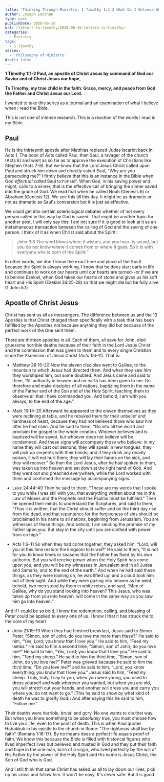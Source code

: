 ```yaml
---
title: 'Thinking Through Ministry: 1 Timothy 1:1-2 What Do I Believe About God? [Part 1]'
author: Joseph Louthan
type: post
publishDate: 2020-06-10
url: /letters-to-timothy/2020-06-10-letters-to-timothy/
categories:
  - Ministry
tags:
  - 1 Timothy
series:
  - 'Philosophy of Ministry'
draft: false
---
```


**1 Timothy 1:1-2 Paul, an apostle of Christ Jesus by command of God our Savior and of Christ Jesus our hope,**

**To Timothy, my true child in the faith: Grace, mercy, and peace from God the Father and Christ Jesus our Lord.**

I wanted to take this series as a journal and an examination of what I believe when I read the Bible.

This is not one of intense research. This is a reaction of the words I read in my Bible.

## Paul

He is the thirteenth apostle after Matthias replaced Judas Iscariot back in Acts 1. The book of Acts called Paul, then Saul, a ravager of the church (Acts 8) and went as so far as to approve the execution of Christians like Stephen (Acts 7-8). But we know that the Lord Jesus Christ called upon Paul and struck him down and directly asked Saul, "Why are you persecuting me?" I firmly believe that this is an instance in the Bible when God *effectual called* Saul to himself. When God, in his saving power and might, calls to a sinner, that is the effective call of bringing the sinner saved into the grace of God. We read that when he called Noah (Genesis 6) or Abraham (Genesis 12). We see this till this day. It might be as dramatic or not as dramatic as Saul's conversion but it is just as effective.

We could get into certain soteriological debates whether of not every person called in this way by God is saved. That might be another topic for another post. I will only say this: I am not sure if it is good to look at it as an instantaneous transaction between the calling of God and the saving of one person. I think of it as when Christ said about the Spirit:

> John 3:8 The wind blows where it wishes, and you hear its sound, but you do not know where it comes from or where it goes. So it is with everyone who is born of the Spirit.” 

In other words, we don't know the exact time and place of the Spirit because the Spirit is always working. I know that he does start early in life and continues to work on our hearts until our hearts are turned--or if we are to believe Ezekiel, when God takes our hearts of stone and gives us his soft heart and His Spirit (Ezekiel 36:25-28) so that we might die but be fully alive (1 John 5:1)

## Apostle of Christ Jesus

Christ has sent us all as messengers. The difference between us and the 13 Apostles is that Christ charged them specifically with a task that has been fulfilled by the Apostles not because anything they did but because of the perfect work of the One sent them.

There are thirteen apostles in all. Each of them, all save for John, died gruesome horrible deaths because of their faith in the Lord Jesus Christ and the commission that was given to them and to every single Christian since the Ascension of Jesus Christ (Acts 1:6-11). That is:

- Matthew 28:16–20 Now the eleven disciples went to Galilee, to the mountain to which Jesus had directed them.  And when they saw him they worshiped him, but some doubted.  And Jesus came and said to them, “All authority in heaven and on earth has been given to me.  Go therefore and make disciples of all nations, baptizing them in the name of the Father and of the Son and of the Holy Spirit,  teaching them to observe all that I have commanded you. And behold, I am with you always, to the end of the age.” 

- Mark 16:14–20 Afterward he appeared to the eleven themselves as they were reclining at table, and he rebuked them for their unbelief and hardness of heart, because they had not believed those who saw him after he had risen.  And he said to them, “Go into all the world and proclaim the gospel to the whole creation.  Whoever believes and is baptized will be saved, but whoever does not believe will be condemned.  And these signs will accompany those who believe: in my name they will cast out demons; they will speak in new tongues;  they will pick up serpents with their hands; and if they drink any deadly poison, it will not hurt them; they will lay their hands on the sick, and they will recover.”  So then the Lord Jesus, after he had spoken to them, was taken up into heaven and sat down at the right hand of God.  And they went out and preached everywhere, while the Lord worked with them and confirmed the message by accompanying signs. 

- Luke 24:44–49 Then he said to them, “These are my words that I spoke to you while I was still with you, that everything written about me in the Law of Moses and the Prophets and the Psalms must be fulfilled.”  Then he opened their minds to understand the Scriptures,  and said to them, “Thus it is written, that the Christ should suffer and on the third day rise from the dead,  and that repentance for the forgiveness of sins should be proclaimed in his name to all nations, beginning from Jerusalem.  You are witnesses of these things.  And behold, I am sending the promise of my Father upon you. But stay in the city until you are clothed with power from on high.” 

- Acts 1:6–11 So when they had come together, they asked him, “Lord, will you at this time restore the kingdom to Israel?”  He said to them, “It is not for you to know times or seasons that the Father has fixed by his own authority.  But you will receive power when the Holy Spirit has come upon you, and you will be my witnesses in Jerusalem and in all Judea and Samaria, and to the end of the earth.”  And when he had said these things, as they were looking on, he was lifted up, and a cloud took him out of their sight.  And while they were gazing into heaven as he went, behold, two men stood by them in white robes,  and said, “Men of Galilee, why do you stand looking into heaven? This Jesus, who was taken up from you into heaven, will come in the same way as you saw him go into heaven.” 

And if I could be so bold, I know the redemption, calling, and blessing of Peter could be applied to every one of us. I know I that it has struck me to the core of my heart

- John 21:15–19 When they had finished breakfast, Jesus said to Simon Peter, “Simon, son of John, do you love me more than these?” He said to him, “Yes, Lord; you know that I love you.” He said to him, “Feed my lambs.”  He said to him a second time, “Simon, son of John, do you love me?” He said to him, “Yes, Lord; you know that I love you.” He said to him, “Tend my sheep.”  He said to him the third time, “Simon, son of John, do you love me?” Peter was grieved because he said to him the third time, “Do you love me?” and he said to him, “Lord, you know everything; you know that I love you.” Jesus said to him, “Feed my sheep.  Truly, truly, I say to you, when you were young, you used to dress yourself and walk wherever you wanted, but when you are old, you will stretch out your hands, and another will dress you and carry you where you do not want to go.”  (This he said to show by what kind of death he was to glorify God.) And after saying this he said to him, “Follow me.” 

Their deaths were horrible, brutal and gory. No one wants to die that way. But when you know something to be *absolutely* true, you must choose how to live your life, even to the point of death. This is when Paul quotes Habakkuk in his epistle to the church in Rome: "The righteous shall live by faith" (Romans 1:16-17). By no means does a perfect life equals proof of faith. We know this because the Bible is filled with historical figures who lived imperfect lives but believed and trusted in God and they put their faith and hope in the one man, born of a virgin, who lived perfectly by the will of His Father by the power of the Holy Spirit and His name is Jesus Christ, the Son of God who is God.

And I still think that same Christ has asked us all to lay down our lives, pick up his cross and follow him. It won't be easy. It's never safe. But it is good.

